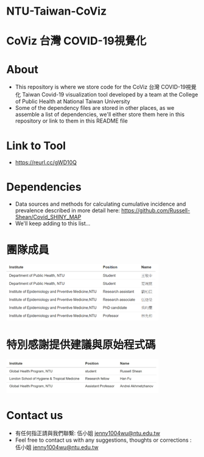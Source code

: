 # NTU-Taiwan-CoViz
# CoViz 台灣 COVID-19視覺化

# About
- This repository is where we store code for the CoViz 台灣 COVID-19視覺化 Taiwan Covid-19 visualization tool developed by a team at the College of Public Health at National Taiwan University
- Some of the dependency files are stored in other places, as we assemble a list of dependencies, we'll either store them here in this repository or link to them in this README file

# Link to Tool
- https://reurl.cc/gWD10Q 

# Dependencies
- Data sources and methods for calculating cumulative incidence and prevalence described in more detail here: https://github.com/Russell-Shean/Covid_SHINY_MAP
- We'll keep adding to this list...

# 團隊成員
<img src="https://github.com/Russell-Shean/NTU-Taiwan-CoViz/raw/main/image.png" width="400" height="auto" />

# 特別感謝提供建議與原始程式碼
<img src="https://github.com/Russell-Shean/NTU-Taiwan-CoViz/raw/main/thankyous2.jpg" width="400" height="auto" />

# Contact us
- 有任何指正請與我們聯繫: 伍小姐 <jenny1004wu@ntu.edu.tw>
- Feel free to contact us with any suggestions, thoughts or corrections : 伍小姐 <jenny1004wu@ntu.edu.tw>
